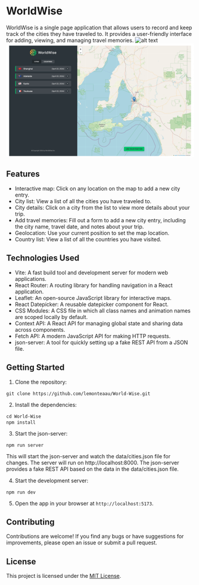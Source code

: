 # WorldWise

WorldWise is a single page application that allows users to record and keep track of the cities they have traveled to. It provides a user-friendly interface for adding, viewing, and managing travel memories.
![alt text](image-1.png)
![alt text](image.png)

## Features

- Interactive map: Click on any location on the map to add a new city entry.
- City list: View a list of all the cities you have traveled to.
- City details: Click on a city from the list to view more details about your trip.
- Add travel memories: Fill out a form to add a new city entry, including the city name, travel date, and notes about your trip.
- Geolocation: Use your current position to set the map location.
- Country list: View a list of all the countries you have visited.

## Technologies Used

- Vite: A fast build tool and development server for modern web applications.
- React Router: A routing library for handling navigation in a React application.
- Leaflet: An open-source JavaScript library for interactive maps.
- React Datepicker: A reusable datepicker component for React.
- CSS Modules: A CSS file in which all class names and animation names are scoped locally by default.
- Context API: A React API for managing global state and sharing data across components.
- Fetch API: A modern JavaScript API for making HTTP requests.
- json-server: A tool for quickly setting up a fake REST API from a JSON file.

## Getting Started

1. Clone the repository:

```
git clone https://github.com/lemonteaau/World-Wise.git
```

2. Install the dependencies:

```
cd World-Wise
npm install
```

3. Start the json-server:

```
npm run server
```

This will start the json-server and watch the data/cities.json file for changes. The server will run on http://localhost:8000. The json-server provides a fake REST API based on the data in the data/cities.json file.

4. Start the development server:

```
npm run dev
```

5. Open the app in your browser at `http://localhost:5173`.

## Contributing

Contributions are welcome! If you find any bugs or have suggestions for improvements, please open an issue or submit a pull request.

## License

This project is licensed under the [MIT License](LICENSE).
